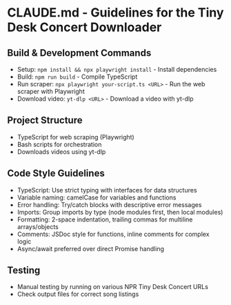 # CLAUDE.md - Guidelines for the Tiny Desk Concert Downloader

## Build & Development Commands
- Setup: `npm install && npx playwright install` - Install dependencies
- Build: `npm run build` - Compile TypeScript
- Run scraper: `npx playwright your-script.ts <URL>` - Run the web scraper with Playwright
- Download video: `yt-dlp <URL>` - Download a video with yt-dlp

## Project Structure
- TypeScript for web scraping (Playwright)
- Bash scripts for orchestration
- Downloads videos using yt-dlp

## Code Style Guidelines
- TypeScript: Use strict typing with interfaces for data structures
- Variable naming: camelCase for variables and functions
- Error handling: Try/catch blocks with descriptive error messages
- Imports: Group imports by type (node modules first, then local modules)
- Formatting: 2-space indentation, trailing commas for multiline arrays/objects
- Comments: JSDoc style for functions, inline comments for complex logic
- Async/await preferred over direct Promise handling

## Testing
- Manual testing by running on various NPR Tiny Desk Concert URLs
- Check output files for correct song listings
